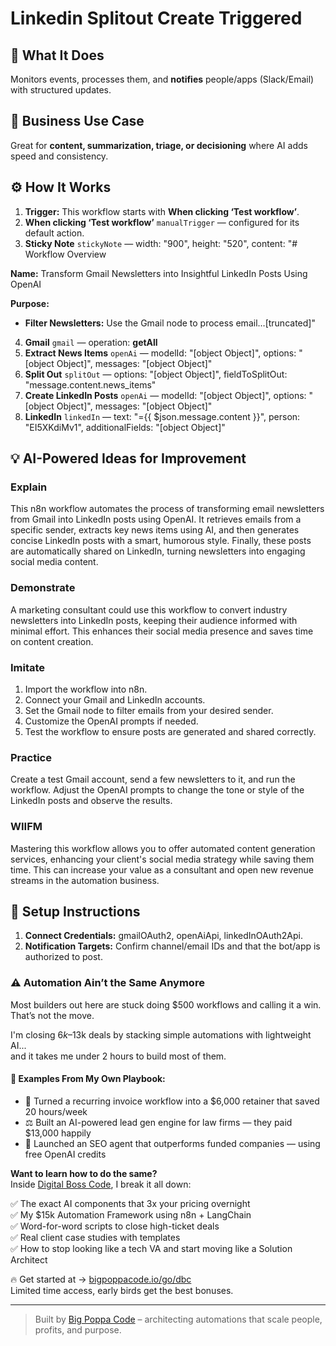# Linkedin Splitout Create Triggered
  ## 🚀 What It Does
  Monitors events, processes them, and **notifies** people/apps (Slack/Email) with structured updates.
  
  ## 💼 Business Use Case
  Great for **content, summarization, triage, or decisioning** where AI adds speed and consistency.
  
  ## ⚙️ How It Works
  1. **Trigger:** This workflow starts with **When clicking ‘Test workflow’**.
  2. **When clicking ‘Test workflow’** `manualTrigger` — configured for its default action.
3. **Sticky Note** `stickyNote` — width: "900", height: "520", content: "# Workflow Overview

**Name:** Transform Gmail Newsletters into Insightful LinkedIn Posts Using OpenAI

**Purpose:**  
- **Filter Newsletters:** Use the Gmail node to process email…[truncated]"
4. **Gmail** `gmail` — operation: **getAll**
5. **Extract News Items** `openAi` — modelId: "[object Object]", options: "[object Object]", messages: "[object Object]"
6. **Split Out** `splitOut` — options: "[object Object]", fieldToSplitOut: "message.content.news_items"
7. **Create LinkedIn Posts** `openAi` — modelId: "[object Object]", options: "[object Object]", messages: "[object Object]"
8. **LinkedIn** `linkedIn` — text: "={{ $json.message.content }}", person: "EI5XKdiMv1", additionalFields: "[object Object]"
  
  ## 💡 AI-Powered Ideas for Improvement
  ### Explain
This n8n workflow automates the process of transforming email newsletters from Gmail into LinkedIn posts using OpenAI. It retrieves emails from a specific sender, extracts key news items using AI, and then generates concise LinkedIn posts with a smart, humorous style. Finally, these posts are automatically shared on LinkedIn, turning newsletters into engaging social media content.

### Demonstrate
A marketing consultant could use this workflow to convert industry newsletters into LinkedIn posts, keeping their audience informed with minimal effort. This enhances their social media presence and saves time on content creation.

### Imitate
1. Import the workflow into n8n.
2. Connect your Gmail and LinkedIn accounts.
3. Set the Gmail node to filter emails from your desired sender.
4. Customize the OpenAI prompts if needed.
5. Test the workflow to ensure posts are generated and shared correctly.

### Practice
Create a test Gmail account, send a few newsletters to it, and run the workflow. Adjust the OpenAI prompts to change the tone or style of the LinkedIn posts and observe the results.

### WIIFM
Mastering this workflow allows you to offer automated content generation services, enhancing your client's social media strategy while saving them time. This can increase your value as a consultant and open new revenue streams in the automation business.
  
  ## 🔧 Setup Instructions
  1. **Connect Credentials:** gmailOAuth2, openAiApi, linkedInOAuth2Api.
2. **Notification Targets:** Confirm channel/email IDs and that the bot/app is authorized to post.
  
### ⚠️ Automation Ain’t the Same Anymore

Most builders out here are stuck doing $500 workflows and calling it a win.  
That’s not the move.  

I'm closing $6k–$13k deals by stacking simple automations with lightweight AI...  
and it takes me under 2 hours to build most of them.

#### 🧠 Examples From My Own Playbook:
- 🔁 Turned a recurring invoice workflow into a $6,000 retainer that saved 20 hours/week  
- ⚖️ Built an AI-powered lead gen engine for law firms — they paid $13,000 happily  
- 🚀 Launched an SEO agent that outperforms funded companies — using free OpenAI credits  

**Want to learn how to do the same?**  
Inside [Digital Boss Code](https://bigpoppacode.io/go/dbc), I break it all down:

✅ The exact AI components that 3x your pricing overnight  
✅ My $15k Automation Framework using n8n + LangChain  
✅ Word-for-word scripts to close high-ticket deals  
✅ Real client case studies with templates  
✅ How to stop looking like a tech VA and start moving like a Solution Architect  

🔥 Get started at → [bigpoppacode.io/go/dbc](https://bigpoppacode.io/go/dbc)  
Limited time access, early birds get the best bonuses.

---
> Built by [Big Poppa Code](https://bigpoppacode.io) – architecting automations that scale people, profits, and purpose.
  